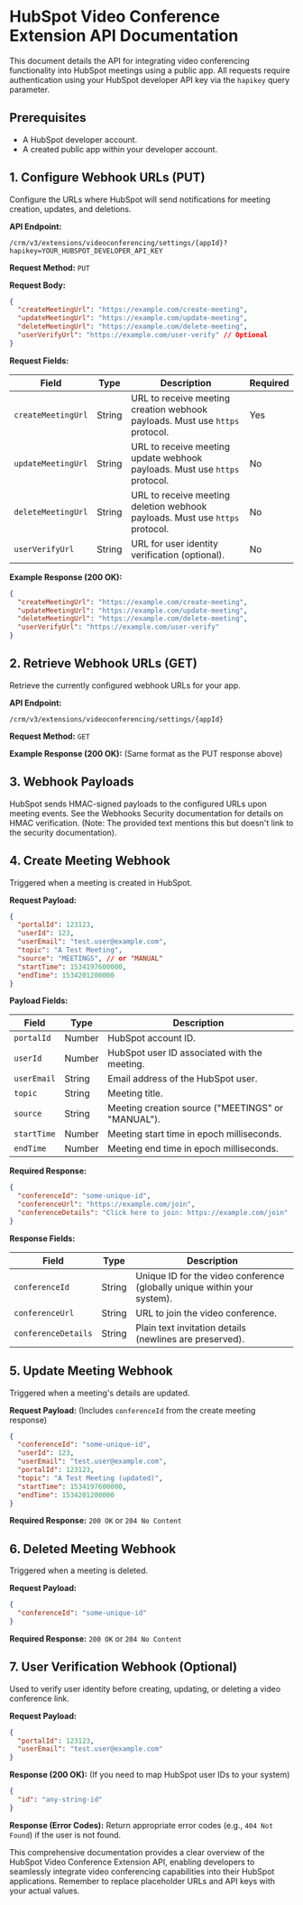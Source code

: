# HubSpot Video Conference Extension API Documentation

This document details the API for integrating video conferencing functionality into HubSpot meetings using a public app.  All requests require authentication using your HubSpot developer API key via the `hapikey` query parameter.

## Prerequisites

* A HubSpot developer account.
* A created public app within your developer account.

## 1. Configure Webhook URLs (PUT)

Configure the URLs where HubSpot will send notifications for meeting creation, updates, and deletions.

**API Endpoint:**

`/crm/v3/extensions/videoconferencing/settings/{appId}?hapikey=YOUR_HUBSPOT_DEVELOPER_API_KEY`

**Request Method:** `PUT`

**Request Body:**

```json
{
  "createMeetingUrl": "https://example.com/create-meeting",
  "updateMeetingUrl": "https://example.com/update-meeting",
  "deleteMeetingUrl": "https://example.com/delete-meeting",
  "userVerifyUrl": "https://example.com/user-verify" // Optional
}
```

**Request Fields:**

| Field             | Type    | Description                                                                                                  | Required |
|----------------------|---------|--------------------------------------------------------------------------------------------------------------|----------|
| `createMeetingUrl` | String  | URL to receive meeting creation webhook payloads. Must use `https` protocol.                               | Yes       |
| `updateMeetingUrl` | String  | URL to receive meeting update webhook payloads. Must use `https` protocol.                                 | No        |
| `deleteMeetingUrl` | String  | URL to receive meeting deletion webhook payloads. Must use `https` protocol.                               | No        |
| `userVerifyUrl`    | String  | URL for user identity verification (optional).                                                              | No        |


**Example Response (200 OK):**

```json
{
  "createMeetingUrl": "https://example.com/create-meeting",
  "updateMeetingUrl": "https://example.com/update-meeting",
  "deleteMeetingUrl": "https://example.com/delete-meeting",
  "userVerifyUrl": "https://example.com/user-verify"
}
```

## 2. Retrieve Webhook URLs (GET)

Retrieve the currently configured webhook URLs for your app.

**API Endpoint:**

`/crm/v3/extensions/videoconferencing/settings/{appId}`

**Request Method:** `GET`

**Example Response (200 OK):**  (Same format as the PUT response above)


## 3. Webhook Payloads

HubSpot sends HMAC-signed payloads to the configured URLs upon meeting events.  See the Webhooks Security documentation for details on HMAC verification. (Note: The provided text mentions this but doesn't link to the security documentation).


## 4. Create Meeting Webhook

Triggered when a meeting is created in HubSpot.

**Request Payload:**

```json
{
  "portalId": 123123,
  "userId": 123,
  "userEmail": "test.user@example.com",
  "topic": "A Test Meeting",
  "source": "MEETINGS", // or "MANUAL"
  "startTime": 1534197600000,
  "endTime": 1534201200000
}
```

**Payload Fields:**

| Field       | Type    | Description                                                                   |
|-------------|---------|-------------------------------------------------------------------------------|
| `portalId`  | Number  | HubSpot account ID.                                                           |
| `userId`    | Number  | HubSpot user ID associated with the meeting.                                   |
| `userEmail` | String  | Email address of the HubSpot user.                                           |
| `topic`     | String  | Meeting title.                                                              |
| `source`    | String  | Meeting creation source ("MEETINGS" or "MANUAL").                           |
| `startTime` | Number  | Meeting start time in epoch milliseconds.                                    |
| `endTime`   | Number  | Meeting end time in epoch milliseconds.                                      |


**Required Response:**

```json
{
  "conferenceId": "some-unique-id",
  "conferenceUrl": "https://example.com/join",
  "conferenceDetails": "Click here to join: https://example.com/join"
}
```

**Response Fields:**

| Field             | Type    | Description                                                                            |
|----------------------|---------|----------------------------------------------------------------------------------------|
| `conferenceId`     | String  | Unique ID for the video conference (globally unique within your system).             |
| `conferenceUrl`     | String  | URL to join the video conference.                                                    |
| `conferenceDetails` | String  | Plain text invitation details (newlines are preserved).                               |


## 5. Update Meeting Webhook

Triggered when a meeting's details are updated.

**Request Payload:** (Includes `conferenceId` from the create meeting response)

```json
{
  "conferenceId": "some-unique-id",
  "userId": 123,
  "userEmail": "test.user@example.com",
  "portalId": 123123,
  "topic": "A Test Meeting (updated)",
  "startTime": 1534197600000,
  "endTime": 1534201200000
}
```

**Required Response:**  `200 OK` or `204 No Content`


## 6. Deleted Meeting Webhook

Triggered when a meeting is deleted.

**Request Payload:**

```json
{
  "conferenceId": "some-unique-id"
}
```

**Required Response:** `200 OK` or `204 No Content`


## 7. User Verification Webhook (Optional)

Used to verify user identity before creating, updating, or deleting a video conference link.

**Request Payload:**

```json
{
  "portalId": 123123,
  "userEmail": "test.user@example.com"
}
```

**Response (200 OK):**  (If you need to map HubSpot user IDs to your system)

```json
{
  "id": "any-string-id"
}
```

**Response (Error Codes):**  Return appropriate error codes (e.g., `404 Not Found`) if the user is not found.


This comprehensive documentation provides a clear overview of the HubSpot Video Conference Extension API, enabling developers to seamlessly integrate video conferencing capabilities into their HubSpot applications.  Remember to replace placeholder URLs and API keys with your actual values.
